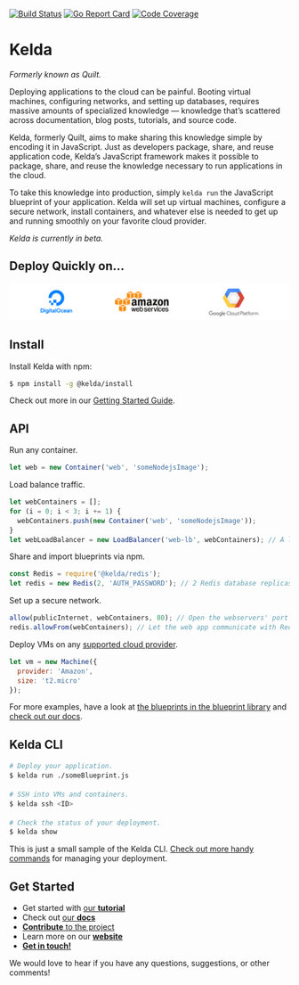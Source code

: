 [![Build Status](https://travis-ci.org/kelda/kelda.svg?branch=master)](https://travis-ci.org/kelda/kelda)
[![Go Report Card](https://goreportcard.com/badge/github.com/kelda/kelda)](https://goreportcard.com/report/github.com/kelda/kelda)
[![Code Coverage](https://codecov.io/gh/kelda/kelda/branch/master/graph/badge.svg)](https://codecov.io/gh/kelda/kelda)

# Kelda
_Formerly known as Quilt._

Deploying applications to the cloud can be painful. Booting virtual machines, configuring
networks, and setting up databases, requires massive amounts of specialized knowledge —
knowledge that’s scattered across documentation, blog posts, tutorials, and source code.

Kelda, formerly Quilt, aims to make sharing this knowledge simple by encoding
it in JavaScript.  Just as developers package, share, and reuse application
code, Kelda’s JavaScript framework makes it possible to package, share, and
reuse the knowledge necessary to run applications in the cloud.

To take this knowledge into production, simply `kelda run` the JavaScript blueprint of
your application. Kelda will set up virtual machines, configure a secure network, install
containers, and whatever else is needed to get up and running smoothly on your favorite
cloud provider.

*Kelda is currently in beta.*

## Deploy Quickly on...

![providers](./docs/source/images/providers.png)

## Install

Install Kelda with npm:

```bash
$ npm install -g @kelda/install
```
Check out more in our [Getting Started Guide](http://docs.kelda.io/#getting-started).

## API

Run any container.

[//]: # (b1)
<!-- const {Container, LoadBalancer, Machine, allow, publicInternet} = require('kelda'); -->
```javascript
let web = new Container('web', 'someNodejsImage');
```

Load balance traffic.

[//]: # (b1)
```javascript
let webContainers = [];
for (i = 0; i < 3; i += 1) {
  webContainers.push(new Container('web', 'someNodejsImage'));
}
let webLoadBalancer = new LoadBalancer('web-lb', webContainers); // A load balancer over 3 containers.
```

Share and import blueprints via npm.

[//]: # (b1)
```javascript
const Redis = require('@kelda/redis');
let redis = new Redis(2, 'AUTH_PASSWORD'); // 2 Redis database replicas.
```

Set up a secure network.

[//]: # (b1)
```javascript
allow(publicInternet, webContainers, 80); // Open the webservers' port 80 to the public internet.
redis.allowFrom(webContainers); // Let the web app communicate with Redis.
```

Deploy VMs on any [supported cloud provider](#deploy-quickly-on).

[//]: # (b1)
```javascript
let vm = new Machine({
  provider: 'Amazon',
  size: 't2.micro'
});
```

For more examples, have a look at [the blueprints in the blueprint library](http://docs.kelda.io/#blueprint-library)
and [check out our docs](http://docs.kelda.io).

## Kelda CLI

```bash
# Deploy your application.
$ kelda run ./someBlueprint.js

# SSH into VMs and containers.
$ kelda ssh <ID>

# Check the status of your deployment.
$ kelda show
```

This is just a small sample of the Kelda CLI. [Check out more handy commands](http://docs.kelda.io/#kelda-cli) for managing your deployment.

## Get Started

* Get started with [our **tutorial**](http://docs.kelda.io/#getting-started)
* Check out [our **docs**](http://docs.kelda.io/)
* [**Contribute** to the project](http://docs.kelda.io/#developing-kelda)
* Learn more on our [**website**](http://kelda.io)
* [**Get in touch!**](http://kelda.io/#contact)

We would love to hear if you have any questions, suggestions, or other comments!
